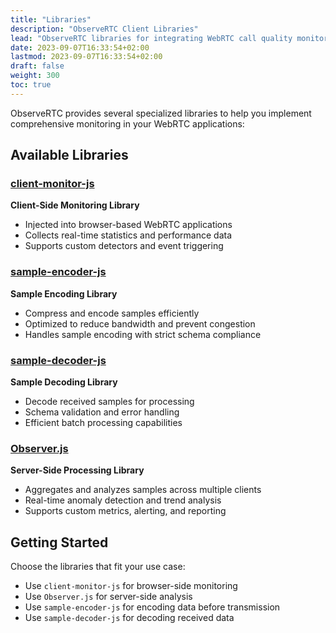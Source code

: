 ```yaml
---
title: "Libraries"
description: "ObserveRTC Client Libraries"
lead: "ObserveRTC libraries for integrating WebRTC call quality monitoring into client applications"
date: 2023-09-07T16:33:54+02:00
lastmod: 2023-09-07T16:33:54+02:00
draft: false
weight: 300
toc: true
---
```


ObserveRTC provides several specialized libraries to help you implement comprehensive monitoring in your WebRTC applications:

## Available Libraries

### [client-monitor-js](/docs/libraries/client-monitor-js/)
**Client-Side Monitoring Library**
- Injected into browser-based WebRTC applications
- Collects real-time statistics and performance data
- Supports custom detectors and event triggering

### [sample-encoder-js](/docs/libraries/sample-encoder-js/)
**Sample Encoding Library**
- Compress and encode samples efficiently
- Optimized to reduce bandwidth and prevent congestion
- Handles sample encoding with strict schema compliance

### [sample-decoder-js](/docs/libraries/sample-decoder-js/)
**Sample Decoding Library**
- Decode received samples for processing
- Schema validation and error handling
- Efficient batch processing capabilities

### [Observer.js](/docs/libraries/observer-js/)
**Server-Side Processing Library**
- Aggregates and analyzes samples across multiple clients
- Real-time anomaly detection and trend analysis
- Supports custom metrics, alerting, and reporting

## Getting Started

Choose the libraries that fit your use case:
- Use `client-monitor-js` for browser-side monitoring
- Use `Observer.js` for server-side analysis
- Use `sample-encoder-js` for encoding data before transmission
- Use `sample-decoder-js` for decoding received data

